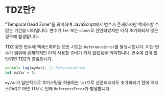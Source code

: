 # TDZ란? 
"Temporal Dead Zone"을 의미하며 JavaScript에서 변수가 존재하지만 액세스할 수 없는 기간을 나타냅니다. 변수가 `let` 또는 `const`로 선언되었지만 아직 초기화되지 않은 경우에 발생합니다.

TDZ 동안 변수에 액세스하려는 모든 시도는 `ReferenceError`를 발생시킵니다. 이는 변수가 범위에 존재하지만 아직 사용할 준비가 되지 않았음을 의미합니다. 변수에 값이 할당되면 TDZ가 종료됩니다.

```javascript
console.log(myVar); // ReferenceError
let myVar = 1;
```

`myVar`가 일반적으로 호이스팅을 허용하는 `let`으로 선언되더라도 초기화되기 전에 액세스하려고 하면 TDZ로 인해 `ReferenceError`가 발생합니다.